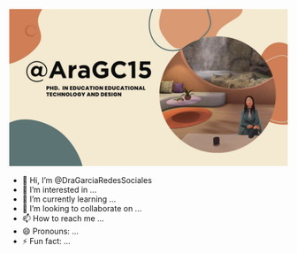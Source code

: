 <img src="22.jpg">


- 👋 Hi, I’m @DraGarciaRedesSociales
- 👀 I’m interested in ...
- 🌱 I’m currently learning ...
- 💞️ I’m looking to collaborate on ...
- 📫 How to reach me ...
- 😄 Pronouns: ...
- ⚡ Fun fact: ...

<!---
DraGarciaRedesSociales/DraGarciaRedesSociales is a ✨ special ✨ rep<ository because its `README.md` (this file) appears on your GitHub profile.
You can click the Preview link to take a look at your changes.
--->
